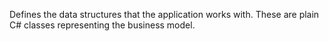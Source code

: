 Defines the data structures that the application works with. These are plain C# classes representing the business model.